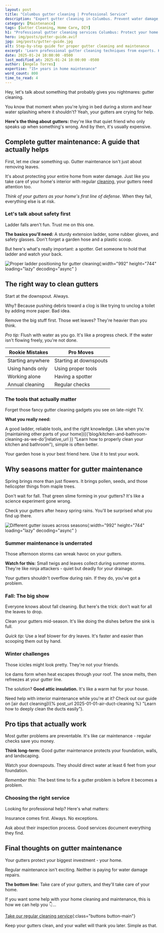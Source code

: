 ```yaml
---
layout: post
title: "Columbus gutter cleaning | Professional Service"
description: "Expert gutter cleaning in Columbus. Prevent water damage, maintain your home's integrity, and ensure proper drainage. Schedule service today!"
category: [Maintenance]
tags: [Gutter Cleaning, Home Care, DIY]
h1: "Professional gutter cleaning services Columbus: Protect your home (the right way...)"
hero: img/posts/gutter-guide.avif
jpg: img/posts/gutter-guide.jpg
alt: Step-by-step guide for proper gutter cleaning and maintenance
excerpt: 'Learn professional gutter cleaning techniques from experts. Keep your home protected with our comprehensive maintenance guide.'
date: 2025-01-24 10:00:00 -0500
last_modified_at: 2025-01-24 10:00:00 -0500
author: [Angelo Torres]
expertise: "15+ years in home maintenance"
word_count: 800
time_to_read: 4
---
```

Hey, let's talk about something that probably gives you nightmares: gutter cleaning.

You know that moment when you're lying in bed during a storm and hear water splashing where it shouldn't? Yeah, your gutters are crying for help.

**Here's the thing about gutters:** they're like that quiet friend who only speaks up when something's wrong. And by then, it's usually expensive.

## Complete gutter maintenance: A guide that actually helps

First, let me clear something up. Gutter maintenance isn't just about removing leaves.

It's about protecting your entire home from water damage. Just like you take care of your home's interior with regular [cleaning]({{'residential-cleaning'|relative_url}}), your gutters need attention too.

*Think of your gutters as your home's first line of defense.* When they fail, everything else is at risk.

### Let's talk about safety first

Ladder falls aren't fun. Trust me on this one.

**The basics you'll need:**
A sturdy extension ladder, some rubber gloves, and safety glasses. Don't forget a garden hose and a plastic scoop.

But here's what's really important: a spotter. Get someone to hold that ladder and watch your back.

![Proper ladder positioning for gutter cleaning]({{'img/posts/ladder-safety.avif'|relative_url}} "Notice how the ladder extends above the gutter line? That's not just for show"){:width="992" height="744" loading="lazy" decoding="async" }

## The right way to clean gutters

Start at the downspout. Always. 

Why? Because pushing debris toward a clog is like trying to unclog a toilet by adding more paper. Bad idea.

Remove the big stuff first. Those wet leaves? They're heavier than you think.

*Pro tip:* Flush with water as you go. It's like a progress check. If the water isn't flowing freely, you're not done.

| Rookie Mistakes | Pro Moves |
|-----------------|-----------|
| Starting anywhere | Starting at downspouts |
| Using hands only | Using proper tools |
| Working alone | Having a spotter |
| Annual cleaning | Regular checks |

### The tools that actually matter

Forget those fancy gutter cleaning gadgets you see on late-night TV.

**What you really need:**

A good ladder, reliable tools, and the right knowledge. Like when you're [maintaining other parts of your home]({{'blog/kitchen-and-bathroom-cleaning-as-we-do'|relative_url }} "Learn how to properly clean your kitchen and bathroom"), simple is often better.

Your garden hose is your best friend here. Use it to test your work.

## Why seasons matter for gutter maintenance

Spring brings more than just flowers. It brings pollen, seeds, and those helicopter things from maple trees.

Don't wait for fall. That green slime forming in your gutters? It's like a science experiment gone wrong.

Check your gutters after heavy spring rains. You'll be surprised what you find up there.

![Different gutter issues across seasons]({{'img/posts/seasonal-cleaning.avif'|relative_url}} "Each season brings unique challenges"){:width="992" height="744" loading="lazy" decoding="async" }

### Summer maintenance is underrated

Those afternoon storms can wreak havoc on your gutters.

**Watch for this:** Small twigs and leaves collect during summer storms. They're like ninja attackers - quiet but deadly for your drainage.

Your gutters shouldn't overflow during rain. If they do, you've got a problem.

### Fall: The big show

Everyone knows about fall cleaning. But here's the trick: don't wait for all the leaves to drop.

Clean your gutters mid-season. It's like doing the dishes before the sink is full.

*Quick tip:* Use a leaf blower for dry leaves. It's faster and easier than scooping them out by hand.

### Winter challenges

Those icicles might look pretty. They're not your friends.

Ice dams form when heat escapes through your roof. The snow melts, then refreezes at your gutter line.

The solution? **Good attic insulation.** It's like a warm hat for your house.

Need help with interior maintenance while you're at it? Check out our guide on [air duct cleaning]({% post_url 2025-01-01-air-duct-cleaning %} "Learn how to deeply clean the ducts easily").

## Pro tips that actually work

Most gutter problems are preventable. It's like car maintenance - regular checks save you money.

**Think long-term:** Good gutter maintenance protects your foundation, walls, and landscaping.

Watch your downspouts. They should direct water at least 6 feet from your foundation.

*Remember this:* The best time to fix a gutter problem is before it becomes a problem.

### Choosing the right service

Looking for professional help? Here's what matters:

Insurance comes first. Always. No exceptions.

Ask about their inspection process. Good services document everything they find.

## Final thoughts on gutter maintenance

Your gutters protect your biggest investment - your home.

Regular maintenance isn't exciting. Neither is paying for water damage repairs.

**The bottom line:** Take care of your gutters, and they'll take care of your home.

If you want some help with your home cleaning and maintenance, this is how we can help you 👇...

[Take our regular cleaning service]({{'residential/regular'|relative_url}} "It's worth it - I promise"){:class="buttons button-main"}

Keep your gutters clean, and your wallet will thank you later. Simple as that.